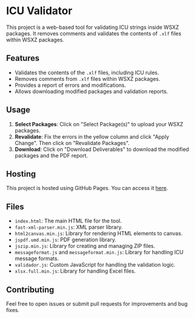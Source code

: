 # ICU Validator

This project is a web-based tool for validating ICU strings inside WSXZ packages. 
It removes comments and validates the contents of `.xlf` files within WSXZ packages.

## Features

- Validates the contents of the `.xlf` files, including ICU rules.
- Removes comments from `.xlf` files within WSXZ packages.
- Provides a report of errors and modifications.
- Allows downloading modified packages and validation reports.

## Usage

1. **Select Packages**: Click on "Select Package(s)" to upload your WSXZ packages.
2. **Revalidate**: Fix the errors in the yellow column and click "Apply Change". Then click on "Revalidate Packages".
3. **Download**: Click on "Download Deliverables" to download the modified packages and the PDF report.

## Hosting

This project is hosted using GitHub Pages. 
You can access it [here](https://lcapy.github.io/ICU-Validator/).

## Files

- `index.html`: The main HTML file for the tool.
- `fast-xml-parser.min.js`: XML parser library.
- `html2canvas.min.js`: Library for rendering HTML elements to canvas.
- `jspdf.umd.min.js`: PDF generation library.
- `jszip.min.js`: Library for creating and managing ZIP files.
- `messageformat.js` and `messageformat.min.js`: Library for handling ICU message formats.
- `validador.js`: Custom JavaScript for handling the validation logic.
- `xlsx.full.min.js`: Library for handling Excel files.

## Contributing

Feel free to open issues or submit pull requests for improvements and bug fixes.
